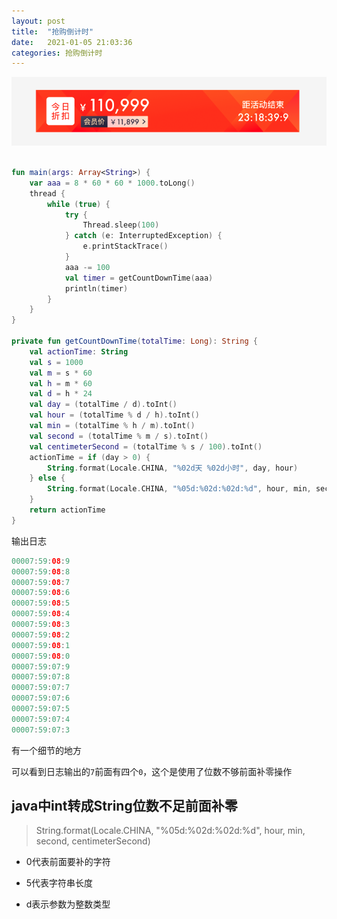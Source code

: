 ```yaml
---
layout: post
title:  "抢购倒计时"
date:   2021-01-05 21:03:36
categories: 抢购倒计时
---
```

![img](../assets/img/zhekou.png)


```kotlin

fun main(args: Array<String>) {
    var aaa = 8 * 60 * 60 * 1000.toLong()
    thread {
        while (true) {
            try {
                Thread.sleep(100)
            } catch (e: InterruptedException) {
                e.printStackTrace()
            }
            aaa -= 100
            val timer = getCountDownTime(aaa)
            println(timer)
        }
    }
}

private fun getCountDownTime(totalTime: Long): String {
    val actionTime: String
    val s = 1000
    val m = s * 60
    val h = m * 60
    val d = h * 24
    val day = (totalTime / d).toInt()
    val hour = (totalTime % d / h).toInt()
    val min = (totalTime % h / m).toInt()
    val second = (totalTime % m / s).toInt()
    val centimeterSecond = (totalTime % s / 100).toInt()
    actionTime = if (day > 0) {
        String.format(Locale.CHINA, "%02d天 %02d小时", day, hour)
    } else {
        String.format(Locale.CHINA, "%05d:%02d:%02d:%d", hour, min, second, centimeterSecond)
    }
    return actionTime
}
```

输出日志
```java
00007:59:08:9
00007:59:08:8
00007:59:08:7
00007:59:08:6
00007:59:08:5
00007:59:08:4
00007:59:08:3
00007:59:08:2
00007:59:08:1
00007:59:08:0
00007:59:07:9
00007:59:07:8
00007:59:07:7
00007:59:07:6
00007:59:07:5
00007:59:07:4
00007:59:07:3
```

有一个细节的地方

可以看到日志输出的`7`前面有四个`0`，这个是使用了位数不够前面补零操作

## java中int转成String位数不足前面补零

> String.format(Locale.CHINA, "%05d:%02d:%02d:%d", hour, min, second, centimeterSecond)

* 0代表前面要补的字符

* 5代表字符串长度

* d表示参数为整数类型